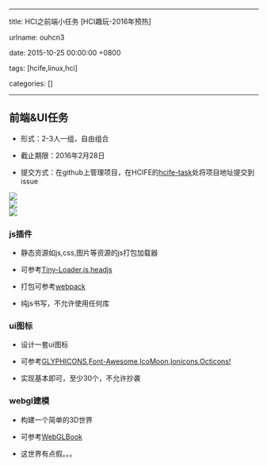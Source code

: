 
---

title: HCI之前端小任务 [HCI趣玩-2016年预热]

urlname: ouhcn3

date: 2015-10-25 00:00:00 +0800

tags: [hcife,linux,hci]

categories: []

---

<a name="t1fctq"></a>
## 前端&UI任务

- 形式：2-3人一组，自由组合

- 截止期限：2016年2月28日

- 提交方式：在github上管理项目，在HCIFE的[hcife-task](https://github.com/hcife/hcife-task)处将项目地址提交到issue


![](https://cdn.yuque.com/yuque/0/2018/png/103147/1530282803431-b5780dbf-b24e-4d63-b6c0-1dd9c6b59ced.png#width=)<br />![](https://cdn.yuque.com/yuque/0/2018/png/103147/1530282822336-02f84bf5-0ff8-4cc7-a76b-8c970b23e0c3.png#width=)<br />![](https://cdn.yuque.com/yuque/0/2018/png/103147/1530282827085-fefe2904-0512-476c-aed4-10e9416f03b8.png#width=)

<a name="319xxu"></a>
### js插件

- 静态资源如js,css,图片等资源的js打包加载器

- 可参考[Tiny-Loader.js](https://github.com/youzan/tiny-loader.js),[headjs](https://github.com/headjs/headjs)

- 打包可参考[webpack](http://webpack.github.io)

- 纯js书写，不允许使用任何库


<a name="3xhpmu"></a>
### ui图标

- 设计一套ui图标

- 可参考[GLYPHICONS](http://glyphicons.com/),[Font-Awesome](https://github.com/FortAwesome/Font-Awesome),[IcoMoon](https://github.com/Keyamoon/IcoMoon-Free),[Ionicons](https://github.com/driftyco/ionicons),[Octicons!](https://github.com/github/octicons)

- 实现基本即可，至少30个，不允许抄袭


<a name="kc3sqn"></a>
### webgl建模

- 构建一个简单的3D世界

- 可参考[WebGLBook](https://github.com/tparisi/WebGLBook)

- 这世界有点假。。。



